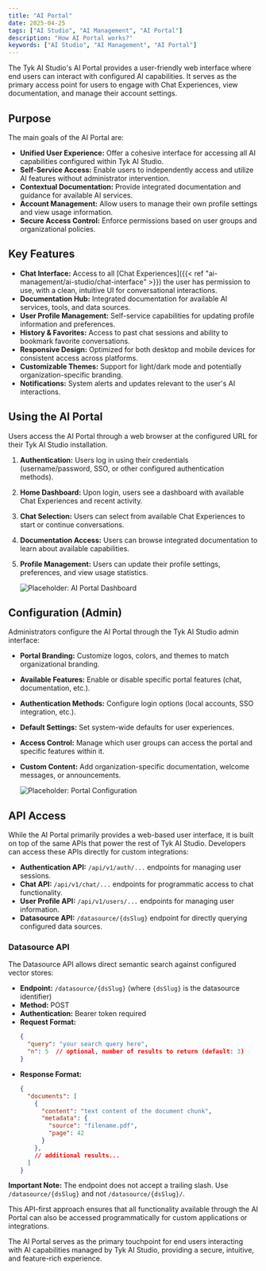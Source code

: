 ```yaml
---
title: "AI Portal"
date: 2025-04-25
tags: ["AI Studio", "AI Management", "AI Portal"]
description: "How AI Portal works?"
keywords: ["AI Studio", "AI Management", "AI Portal"]
---
```


The Tyk AI Studio's AI Portal provides a user-friendly web interface where end users can interact with configured AI capabilities. It serves as the primary access point for users to engage with Chat Experiences, view documentation, and manage their account settings.

## Purpose

The main goals of the AI Portal are:

*   **Unified User Experience:** Offer a cohesive interface for accessing all AI capabilities configured within Tyk AI Studio.
*   **Self-Service Access:** Enable users to independently access and utilize AI features without administrator intervention.
*   **Contextual Documentation:** Provide integrated documentation and guidance for available AI services.
*   **Account Management:** Allow users to manage their own profile settings and view usage information.
*   **Secure Access Control:** Enforce permissions based on user groups and organizational policies.

## Key Features

*   **Chat Interface:** Access to all [Chat Experiences]({{< ref "ai-management/ai-studio/chat-interface" >}}) the user has permission to use, with a clean, intuitive UI for conversational interactions.
*   **Documentation Hub:** Integrated documentation for available AI services, tools, and data sources.
*   **User Profile Management:** Self-service capabilities for updating profile information and preferences.
*   **History & Favorites:** Access to past chat sessions and ability to bookmark favorite conversations.
*   **Responsive Design:** Optimized for both desktop and mobile devices for consistent access across platforms.
*   **Customizable Themes:** Support for light/dark mode and potentially organization-specific branding.
*   **Notifications:** System alerts and updates relevant to the user's AI interactions.

## Using the AI Portal

Users access the AI Portal through a web browser at the configured URL for their Tyk AI Studio installation.

1.  **Authentication:** Users log in using their credentials (username/password, SSO, or other configured authentication methods).
2.  **Home Dashboard:** Upon login, users see a dashboard with available Chat Experiences and recent activity.
3.  **Chat Selection:** Users can select from available Chat Experiences to start or continue conversations.
4.  **Documentation Access:** Users can browse integrated documentation to learn about available capabilities.
5.  **Profile Management:** Users can update their profile settings, preferences, and view usage statistics.

    ![Placeholder: AI Portal Dashboard](https://placehold.co/600x400?text=AI+Portal+Dashboard)

## Configuration (Admin)

Administrators configure the AI Portal through the Tyk AI Studio admin interface:

*   **Portal Branding:** Customize logos, colors, and themes to match organizational branding.
*   **Available Features:** Enable or disable specific portal features (chat, documentation, etc.).
*   **Authentication Methods:** Configure login options (local accounts, SSO integration, etc.).
*   **Default Settings:** Set system-wide defaults for user experiences.
*   **Access Control:** Manage which user groups can access the portal and specific features within it.
*   **Custom Content:** Add organization-specific documentation, welcome messages, or announcements.

    ![Placeholder: Portal Configuration](https://placehold.co/600x400?text=Portal+Configuration)

## API Access

While the AI Portal primarily provides a web-based user interface, it is built on top of the same APIs that power the rest of Tyk AI Studio. Developers can access these APIs directly for custom integrations:

*   **Authentication API:** `/api/v1/auth/...` endpoints for managing user sessions.
*   **Chat API:** `/api/v1/chat/...` endpoints for programmatic access to chat functionality.
*   **User Profile API:** `/api/v1/users/...` endpoints for managing user information.
*   **Datasource API:** `/datasource/{dsSlug}` endpoint for directly querying configured data sources.

### Datasource API

The Datasource API allows direct semantic search against configured vector stores:

*   **Endpoint:** `/datasource/{dsSlug}` (where `{dsSlug}` is the datasource identifier)
*   **Method:** POST
*   **Authentication:** Bearer token required
*   **Request Format:**
    ```json
    {
      "query": "your search query here",
      "n": 5  // optional, number of results to return (default: 3)
    }
    ```
*   **Response Format:**
    ```json
    {
      "documents": [
        {
          "content": "text content of the document chunk",
          "metadata": {
            "source": "filename.pdf",
            "page": 42
          }
        },
        // additional results...
      ]
    }
    ```

**Important Note:** The endpoint does not accept a trailing slash. Use `/datasource/{dsSlug}` and not `/datasource/{dsSlug}/`.

This API-first approach ensures that all functionality available through the AI Portal can also be accessed programmatically for custom applications or integrations.

The AI Portal serves as the primary touchpoint for end users interacting with AI capabilities managed by Tyk AI Studio, providing a secure, intuitive, and feature-rich experience.
